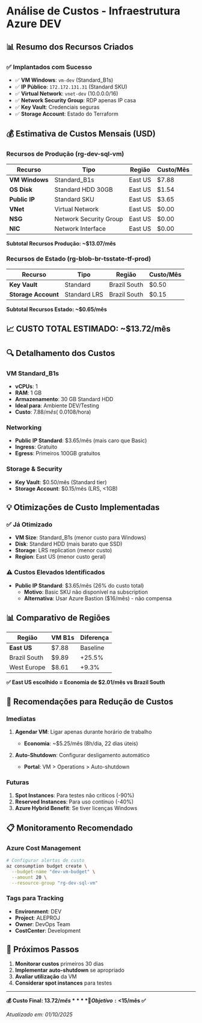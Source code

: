 # Análise de Custos - Infraestrutura Azure DEV

## 📊 Resumo dos Recursos Criados

### ✅ Implantados com Sucesso
- ✅ **VM Windows**: `vm-dev` (Standard_B1s)
- ✅ **IP Público**: `172.172.131.31` (Standard SKU)
- ✅ **Virtual Network**: `vnet-dev` (10.0.0.0/16)
- ✅ **Network Security Group**: RDP apenas IP casa
- ✅ **Key Vault**: Credenciais seguras
- ✅ **Storage Account**: Estado do Terraform

## 💰 Estimativa de Custos Mensais (USD)

### Recursos de Produção (rg-dev-sql-vm)
| Recurso | Tipo | Região | Custo/Mês |
|---------|------|--------|-----------|
| **VM Windows** | Standard_B1s | East US | $7.88 |
| **OS Disk** | Standard HDD 30GB | East US | $1.54 |
| **Public IP** | Standard SKU | East US | $3.65 |
| **VNet** | Virtual Network | East US | $0.00 |
| **NSG** | Network Security Group | East US | $0.00 |
| **NIC** | Network Interface | East US | $0.00 |

**Subtotal Recursos Produção: ~$13.07/mês**

### Recursos de Estado (rg-blob-br-tsstate-tf-prod)
| Recurso | Tipo | Região | Custo/Mês |
|---------|------|--------|-----------|
| **Key Vault** | Standard | Brazil South | $0.50 |
| **Storage Account** | Standard LRS | Brazil South | $0.15 |

**Subtotal Recursos Estado: ~$0.65/mês**

## 📈 **CUSTO TOTAL ESTIMADO: ~$13.72/mês**

## 🔍 Detalhamento dos Custos

### VM Standard_B1s
- **vCPUs**: 1
- **RAM**: 1 GB
- **Armazenamento**: 30 GB Standard HDD
- **Ideal para**: Ambiente DEV/Testing
- **Custo**: $7.88/mês (~$0.0108/hora)

### Networking
- **Public IP Standard**: $3.65/mês (mais caro que Basic)
- **Ingress**: Gratuito
- **Egress**: Primeiros 100GB gratuitos

### Storage & Security
- **Key Vault**: $0.50/mês (Standard tier)
- **Storage Account**: $0.15/mês (LRS, <1GB)

## 💡 Otimizações de Custo Implementadas

### ✅ Já Otimizado
- **VM Size**: Standard_B1s (menor custo para Windows)
- **Disk**: Standard HDD (mais barato que SSD)
- **Storage**: LRS replication (menor custo)
- **Region**: East US (menor custo geral)

### ⚠️ Custos Elevados Identificados
- **Public IP Standard**: $3.65/mês (26% do custo total)
  - **Motivo**: Basic SKU não disponível na subscription
  - **Alternativa**: Usar Azure Bastion ($16/mês) - não compensa

## 📊 Comparativo de Regiões

| Região | VM B1s | Diferença |
|--------|--------|-----------|
| **East US** | $7.88 | Baseline |
| Brazil South | $9.89 | +25.5% |
| West Europe | $8.61 | +9.3% |

**✅ East US escolhido = Economia de $2.01/mês vs Brazil South**

## 🎯 Recomendações para Redução de Custos

### Imediatas
1. **Agendar VM**: Ligar apenas durante horário de trabalho
   - **Economia**: ~$5.25/mês (8h/dia, 22 dias úteis)
   
2. **Auto-Shutdown**: Configurar desligamento automático
   - **Portal**: VM > Operations > Auto-shutdown

### Futuras
1. **Spot Instances**: Para testes não críticos (-90%)
2. **Reserved Instances**: Para uso contínuo (-40%)
3. **Azure Hybrid Benefit**: Se tiver licenças Windows

## 📋 Monitoramento Recomendado

### Azure Cost Management
```bash
# Configurar alertas de custo
az consumption budget create \
  --budget-name "dev-vm-budget" \
  --amount 20 \
  --resource-group "rg-dev-sql-vm"
```

### Tags para Tracking
- **Environment**: DEV
- **Project**: ALEPROJ  
- **Owner**: DevOps Team
- **CostCenter**: Development

## 🚀 Próximos Passos

1. **Monitorar custos** primeiros 30 dias
2. **Implementar auto-shutdown** se apropriado
3. **Avaliar utilização** da VM
4. **Considerar spot instances** para testes

---

**💰 Custo Final: $13.72/mês**  
**🎯 Objetivo: <$15/mês ✅**

*Atualizado em: 01/10/2025*
